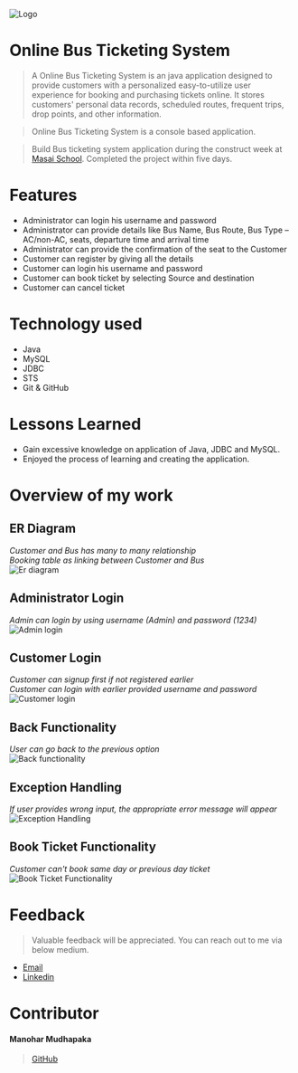 ![Logo](https://sp-uploads.s3.amazonaws.com/uploads/services/588841/20200307220636hci_bus_ticketing_system_presentationpage0.png)

# Online Bus Ticketing System

> A Online Bus Ticketing System is an java application designed to provide customers with a personalized easy-to-utilize user experience for booking and purchasing tickets online. It stores customers' personal data records, scheduled routes, frequent trips, drop points, and other information.

> Online Bus Ticketing System is a console based application.

> Build Bus ticketing system application during the construct week at [Masai School](https://masaischool.com/). Completed the project within five days.


# Features

- Administrator can login his username and password
- Administrator can provide details like Bus Name, Bus Route, Bus Type –AC/non-AC, seats, departure time and arrival time
- Administrator can provide the confirmation of the seat to the Customer
- Customer can register by giving all the details
- Customer can login his username and password
- Customer can book ticket by selecting Source and destination
- Customer can cancel ticket

# Technology used 

- Java
- MySQL
- JDBC
- STS
- Git & GitHub

# Lessons Learned

- Gain excessive knowledge on application of Java, JDBC and MySQL.
- Enjoyed the process of learning and creating the application.

# Overview of my work

## **ER Diagram**
*Customer and Bus has many to many relationship*
</br>
*Booking table as linking between Customer and Bus*
</br>
![Er diagram](https://lh3.googleusercontent.com/pw/AJFCJaV5Sg2oH9g2e1V8qgdOBMvDHaItoleFT4iXhA3G4e_Gmt3p0heNYZKdhY8Ji8FQEXqqTttAcftoZIN9XZZVHyeZyc2URD8AkVKbBr0Tk6ulezcwDQgmIDSOv3-9BQPdUGsoPDBgQo2ajhniq7tETi2DESrWnac0OqSh5krWrE1952tbRUSuUQRqxcI7SsZIhSb0qKBAojmKl6iZdW5hvksh8LNECp7LKkCQPrblvRiGxwIWg5rDSQc7yGb5wXp1wwjROnrcpVHJVT-A_bXnlTq9BYbcJeLl5eduuR-nB41efR69R1d_sqwSCHJ1HtQRVaAz-T5Wjd9vP_PBk98Jivs9vsKb4xq9fAPYuOqfvtSZInpxr0sCYR2YgE_qxVmdVUVFMUGdMM_hmKhXKlbOHM9F5SnF5ggu-J00UCYW7Xdtc4Ya8Gbmt_Z1w3Zu6s1nZMqjjVPqJKqKKJjFmLMQgcQMIJ8IyeebPzs1HPnwMIzwHmgViZTjIRrGZa5BI3ClbOSprjqMiupoh98187YvDIKspmf6b5IrkGjpt9Hzi2dthtqtyow99_W8iJIJ_ly1zOg98z7rmuz2CCXRpIzRtr8C9ZU19Pvw0zirTimvaoynrTGPOym0Jlc4roF6EFD4WGxNZfATnAguk_KKFtNdm403VSCKnr6I9dIev5Nu56KPxf77UPwgv7MqYdrW8qhi42BvhQfqyXrC5WtI5ZOFhIDDvYNU13TYic9WuPKefqVzWIeY7H1UkcS6YPbS6Y93gzk8eE99YM8kiwiXVYSSqGInuzmL5n5p7c7K6hDhuGdKu2c37IUegg7A_2apEBfamClwSCV4xm27TukV6gbU8lkk7lp0r5PY02lfLA2ou1E4c4gZs-mzsOv-GV8Zc7yjgu-zrfex0xcZO39m0et03XY2x2lDbYhfLwTLjBesCHp_ocd1LPGLgb-H_T2XoyObtEnQvh6AiZoVi2nK-gGW60LUIku4F5aEqg=w588-h557-s-no?authuser=0)

## **Administrator Login** 
*Admin can login by using username (Admin) and password (1234)*
</br>
![Admin login](https://github.com/mayurisamanta/zealous-price-4318/blob/main/BusTicketReservationSystem/Assets/Adminlogin.png?raw=true)


## **Customer Login** 
*Customer can signup first if not registered earlier*
</br>
*Customer can login with earlier provided username and password*
</br>
![Customer login]([https://github.com/mayurisamanta/zealous-price-4318/blob/main/BusTicketReservationSystem/Assets/Customerlogin.png?raw=true](https://lh3.googleusercontent.com/pw/AIL4fc_KELnjFUAu0KYCJrUw8KBEf0N9q-C5_-TIQeIjlUKITEyoiGEPFYWueV0oe7mlfjgXbskpW9MEkoJKR5Yn-7guniyGPmfXOhDGUgtaScf4Fi2shfzeuy1UJcZd86jzR6X1QtqDSuhXVU--nbLbjr0_XDF_e_v9ZO4DmvG1NAfpbqyt2yQZ1DYXU4Th0XfcSW-9P03SP_2F_VoveW11o1G-dvFwzirK0LwUwS7lGgQAcRYL0phWUMeWpNf0OcFg-YokuAqaxfMVWUM29YfiYeEzNIgmMItCGtNFzp3QAjnAUkD8TnlLxs1my8hP-fE1LN9wRBZmGcefNmjZgTXJu-B-OONxZR-WSlr8ENCHO3v0cqp6m3JvBZADf5mQFMeL-nPbTyL5FfTkQGUFY6Ur_SNEPciYe3NkMwb3NncWoZ_VtCpQXrd7zAtgF4B436U97yRwoDr82uFFeiq8xNy_T4bl5JNoPV7r_4FnBWWeOXTPYr5K3yQu8TrTqsouYSijwswIiUq6ORvPldoDP0UfeAMKnZcefQeskjIJ32dmdakBYYvZI4TMWiGmOmVcmShZEtkkEGki8vNQO6fgFyridJ2g6gHN6MG3rvJhFxu00tNKj6HalN9-HFPTda8NSNr3hc5OX8IchWHrl4akLXuA6YqJhBp43bcsl7jSYWm7TZ0h08R8olmSziIc6cIZXKhWJ0aFm-gvHvz8sZUfHocRc3kav4jMEKSn86c85VBvdrRp7X1zGlrYLlX7oSsCIEPFj3PjGhfDQP4sbL5P5r2x5S8QUSIjRDH5UE2W7iyLR1lIrpQ6KkBHE0eV0RWdD6gOpJ1VoWBhKCcLA2x8npJW7bPM3QuLHM3pafGHgHbRIG4gO36pR8t1onTyLMrIqXlzRoBtxSzeZBexSWaomtNwgS6T-9R7SHNm24huT5Rtp_HHoGoeDQVhbo33fPqB13dgRoNqIJ6vyFA2Y-YvIYuagt-vb6d7T7csRw=w294-h415-s-no?authuser=0)https://lh3.googleusercontent.com/pw/AIL4fc_KELnjFUAu0KYCJrUw8KBEf0N9q-C5_-TIQeIjlUKITEyoiGEPFYWueV0oe7mlfjgXbskpW9MEkoJKR5Yn-7guniyGPmfXOhDGUgtaScf4Fi2shfzeuy1UJcZd86jzR6X1QtqDSuhXVU--nbLbjr0_XDF_e_v9ZO4DmvG1NAfpbqyt2yQZ1DYXU4Th0XfcSW-9P03SP_2F_VoveW11o1G-dvFwzirK0LwUwS7lGgQAcRYL0phWUMeWpNf0OcFg-YokuAqaxfMVWUM29YfiYeEzNIgmMItCGtNFzp3QAjnAUkD8TnlLxs1my8hP-fE1LN9wRBZmGcefNmjZgTXJu-B-OONxZR-WSlr8ENCHO3v0cqp6m3JvBZADf5mQFMeL-nPbTyL5FfTkQGUFY6Ur_SNEPciYe3NkMwb3NncWoZ_VtCpQXrd7zAtgF4B436U97yRwoDr82uFFeiq8xNy_T4bl5JNoPV7r_4FnBWWeOXTPYr5K3yQu8TrTqsouYSijwswIiUq6ORvPldoDP0UfeAMKnZcefQeskjIJ32dmdakBYYvZI4TMWiGmOmVcmShZEtkkEGki8vNQO6fgFyridJ2g6gHN6MG3rvJhFxu00tNKj6HalN9-HFPTda8NSNr3hc5OX8IchWHrl4akLXuA6YqJhBp43bcsl7jSYWm7TZ0h08R8olmSziIc6cIZXKhWJ0aFm-gvHvz8sZUfHocRc3kav4jMEKSn86c85VBvdrRp7X1zGlrYLlX7oSsCIEPFj3PjGhfDQP4sbL5P5r2x5S8QUSIjRDH5UE2W7iyLR1lIrpQ6KkBHE0eV0RWdD6gOpJ1VoWBhKCcLA2x8npJW7bPM3QuLHM3pafGHgHbRIG4gO36pR8t1onTyLMrIqXlzRoBtxSzeZBexSWaomtNwgS6T-9R7SHNm24huT5Rtp_HHoGoeDQVhbo33fPqB13dgRoNqIJ6vyFA2Y-YvIYuagt-vb6d7T7csRw=w294-h415-s-no?authuser=0)

## **Back Functionality** 
*User can go back to the previous option*
</br>
![Back functionality](https://lh3.googleusercontent.com/pw/AJFCJaWZgCa5vzlP_88hdpvCeGjyDT2FiNvs5DCEIp8VbuoVZUa_aa7N-XQhaulHNH8X7JriYiAlriGu3Xgvx4J3GvJaVSAoNi3qenURDrHyR2PCVHikia3CS640f6LVpFnzpEq9CkHAifkr5YMWgr4khPT4yeM1hhZ1mhQTKMTSBnTNMBJ6cqBSerItKy4chLUgwaKiJSLej-9flVjRN2qxxfWUONLg7U1WAbELGObP8VXo7KGzvUuM88jSZQxARtrz1P5t62QkiEofhdoemXo33Dld8J7Svkt9ukosJM2gSt4w2PffUqVTxAAn_k_LljEleuwYnaSDOLKVz-lShBVvGHZMXwhBwKL3o8dcMRRgsIKYGz17zd0QP-EE9YSSJTvlQHBBUMymk5JkeP23HRIPh-tpmM5b1neOQfBhLeN5O8GxJQ5-4V5-XIB7O9XjUFXi4azaXxnN94auXyOKEoACkb7td1DpLJUF2kSxaVjcaBKLFokEliH_63fVBWzp5mC5BAgpWzodgXRa8DyqZYqh8TMK3KelIDFhidLVk0sU6AlWHH6KQ-zg-Az7B8fVIOePJuFtOMTVOZlE3fY-zI5-03DmeaUaXyK_tP8rPrNBXoOgmAHTntku2imUbArKapPuINTrLGWQAcdJSvTZT2tktIPz8BH99FhRZGkaZY8TXvXb2kKca_fY0J5VEHxOpnq-YF8SvhqpH5KdKk87foATNdEAFwGRQsqMlCgJyxU4tNYNpoMcYGuE8Vw0VaaPrcfM9A0hY-mW69hmvKlwOWme_8opeFWTSZNykrkVXuLhBcZB190a7c6zBH4_UQkq6FQQyOvQBiUyyT_Bj78wdWyQYOzwEqD1ioM3oQD2NazVggU0C8s_nHlZ0WAw3k32y8fOoVCpDu4xgN4mK5xKBjk7Y4rMKaaUykl6Zd0ztis8yj7a94qe1shL_nFaVNtJBFqLVyPDSHRpgViPIoUCQFrQx1YjA1vV12Uqgw=w283-h324-s-no?authuser=0)

## **Exception Handling**
*If user provides wrong input, the appropriate error message will appear*
</br>
![Exception Handling](https://lh3.googleusercontent.com/pw/AIL4fc8SNjUCNANeUYaSxDuijF2qksm_6kz1DSrrSvAvNe8mme_eTCFXCPQcYXMymwFck6-NY1qRitG6qSUtA7QEeQTQb46RQUDQkME70-_47sCjMTn9L223WNmhDWY5XuYzlPSTL_Kg28rXW4x_QuaTtYgKPR2pMjUBSFi2nJUS2hwh2jXA8GKPM_fPoUSe0-O7IUEW_Ferr1M-0kF04jIqDg3OPKwiHGIqiEzeLmD2MYXjKp3Cf_a_19na4Hgh8oDIqZuDqOYN9lM8UbcdFfKkl810FdqK21FPTjAy4sYkpNH261EO4mqmkiwC7eo_EnBf-wlp6G9JKugHXK_hArzjYAVcEDJNRY1xwLVpa3-cX44hGCT0ePQRr5UEyY45TVAlw76lj2cBNg4cMOe6lgPGdgq2Bg63JCfqZAvmJe0mo28hIGX4XCpai6zUBCmSbAhE3Fz5pT_T7uTTyZUbjSxcNpnnbUQPn1wQPlsQfNR1Pxfj8IEtJRGdkx0AW6MY17fHbClGJdoUQuR1QME-inMqP3g7ZkwAf_ArggBWQCtwZlc57y3voPGtahuP_30FUL1Sf64Tr0QqiX1Nh1tUj00arSQqpr0wL_jc303MI_noBqmJE-zbJXeIWdDYYhOafAnTmtOxidlam7uQWHywXWn83lNAGGNdYyB6xarS6DqxT0kAju32w9IIqJhqh0EgUj-LH9G28S5DnT5vyzRg4rZhgz8mBDkHx4Vi1RNLdJPUknYPVj02a4cmug4UX0Vq-_-YM3PU11J-LGdXTZgacmKUF7OfIYdmL3q0qdvT9mviUZU9EFxOyQLa2HjUWA6jmkkZowzr_7b0FT1bOD9NjlHqx1SSUnQ3cixsu7E7Ok7AvhGgGHNXqFVyahxmbd1T8QI5ouuwi7wwtCSgQbOHs3mU_qkE8wEn160tyZ_3yMv_YTMQB0d0D1HGKI4CiKeTwsboUA_CLewodros_98udD8uLWLF9HA5tRPtPA=w331-h497-s-no?authuser=0)

## **Book Ticket Functionality**
*Customer can't book same day or previous day ticket*
</br>
![Book Ticket Functionality](https://lh3.googleusercontent.com/pw/AIL4fc8SNjUCNANeUYaSxDuijF2qksm_6kz1DSrrSvAvNe8mme_eTCFXCPQcYXMymwFck6-NY1qRitG6qSUtA7QEeQTQb46RQUDQkME70-_47sCjMTn9L223WNmhDWY5XuYzlPSTL_Kg28rXW4x_QuaTtYgKPR2pMjUBSFi2nJUS2hwh2jXA8GKPM_fPoUSe0-O7IUEW_Ferr1M-0kF04jIqDg3OPKwiHGIqiEzeLmD2MYXjKp3Cf_a_19na4Hgh8oDIqZuDqOYN9lM8UbcdFfKkl810FdqK21FPTjAy4sYkpNH261EO4mqmkiwC7eo_EnBf-wlp6G9JKugHXK_hArzjYAVcEDJNRY1xwLVpa3-cX44hGCT0ePQRr5UEyY45TVAlw76lj2cBNg4cMOe6lgPGdgq2Bg63JCfqZAvmJe0mo28hIGX4XCpai6zUBCmSbAhE3Fz5pT_T7uTTyZUbjSxcNpnnbUQPn1wQPlsQfNR1Pxfj8IEtJRGdkx0AW6MY17fHbClGJdoUQuR1QME-inMqP3g7ZkwAf_ArggBWQCtwZlc57y3voPGtahuP_30FUL1Sf64Tr0QqiX1Nh1tUj00arSQqpr0wL_jc303MI_noBqmJE-zbJXeIWdDYYhOafAnTmtOxidlam7uQWHywXWn83lNAGGNdYyB6xarS6DqxT0kAju32w9IIqJhqh0EgUj-LH9G28S5DnT5vyzRg4rZhgz8mBDkHx4Vi1RNLdJPUknYPVj02a4cmug4UX0Vq-_-YM3PU11J-LGdXTZgacmKUF7OfIYdmL3q0qdvT9mviUZU9EFxOyQLa2HjUWA6jmkkZowzr_7b0FT1bOD9NjlHqx1SSUnQ3cixsu7E7Ok7AvhGgGHNXqFVyahxmbd1T8QI5ouuwi7wwtCSgQbOHs3mU_qkE8wEn160tyZ_3yMv_YTMQB0d0D1HGKI4CiKeTwsboUA_CLewodros_98udD8uLWLF9HA5tRPtPA=w331-h497-s-no?authuser=0)

# Feedback
> Valuable feedback will be appreciated.
> You can reach out to me via below medium.

- [Email](mudhapakamanohar@gmail.com)
- [Linkedin](https://www.linkedin.com/in/manohar-mudhapaka-6bb22b206/)
# Contributor
#### Manohar Mudhapaka
>[GitHub](https://github.com/Manohar-1)

